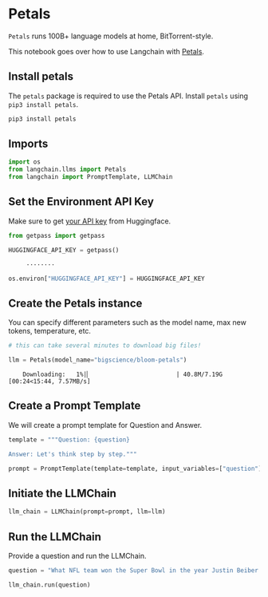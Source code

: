 # Petals

`Petals` runs 100B+ language models at home, BitTorrent-style.

This notebook goes over how to use Langchain with [Petals](https://github.com/bigscience-workshop/petals).

<!-- WARNING: THIS FILE WAS AUTOGENERATED! DO NOT EDIT! Instead, edit the notebook w/the location & name as this file. -->

## Install petals
The `petals` package is required to use the Petals API. Install `petals` using `pip3 install petals`.


```bash
pip3 install petals
```

## Imports


```python
import os
from langchain.llms import Petals
from langchain import PromptTemplate, LLMChain
```

## Set the Environment API Key
Make sure to get [your API key](https://huggingface.co/docs/api-inference/quicktour#get-your-api-token) from Huggingface.


```python
from getpass import getpass

HUGGINGFACE_API_KEY = getpass()
```

<CodeOutputBlock lang="python">

```
     ········
```

</CodeOutputBlock>


```python
os.environ["HUGGINGFACE_API_KEY"] = HUGGINGFACE_API_KEY
```

## Create the Petals instance
You can specify different parameters such as the model name, max new tokens, temperature, etc.


```python
# this can take several minutes to download big files!

llm = Petals(model_name="bigscience/bloom-petals")
```

<CodeOutputBlock lang="python">

```
    Downloading:   1%|▏                        | 40.8M/7.19G [00:24<15:44, 7.57MB/s]
```

</CodeOutputBlock>

## Create a Prompt Template
We will create a prompt template for Question and Answer.


```python
template = """Question: {question}

Answer: Let's think step by step."""

prompt = PromptTemplate(template=template, input_variables=["question"])
```

## Initiate the LLMChain


```python
llm_chain = LLMChain(prompt=prompt, llm=llm)
```

## Run the LLMChain
Provide a question and run the LLMChain.


```python
question = "What NFL team won the Super Bowl in the year Justin Beiber was born?"

llm_chain.run(question)
```
